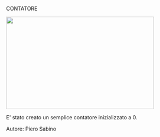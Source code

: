 CONTATORE

<img src="https://i.ibb.co/rwjvvb2/counter.png" height="250px" width="400px">

E' stato creato un semplice contatore inizializzato a 0.


Autore: Piero Sabino